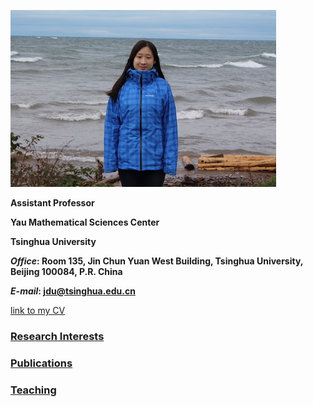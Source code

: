 ![Image](jdu.JPG)

**Assistant Professor**

**Yau Mathematical Sciences Center**

**Tsinghua University**

**_Office_: Room 135, Jin Chun Yuan West Building, Tsinghua University, Beijing 100084, P.R. China** 

**_E-mail_: jdu@tsinghua.edu.cn**

[link to my CV](CV.pdf)    

### [Research Interests](research.md)

### [Publications](publications.md)

### [Teaching](teaching.md)


